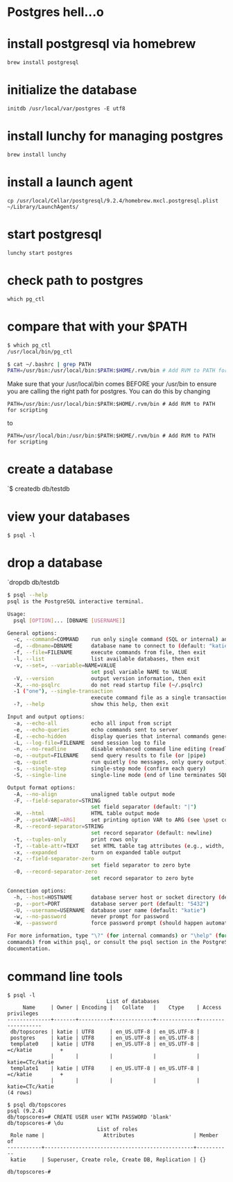 # Postgres hell...o

# install postgresql via homebrew
`brew install postgresql`

# initialize the database
`initdb /usr/local/var/postgres -E utf8`

# install lunchy for managing postgres
`brew install lunchy`

# install a launch agent
`cp /usr/local/Cellar/postgresql/9.2.4/homebrew.mxcl.postgresql.plist  ~/Library/LaunchAgents/`

# start postgresql
`lunchy start postgres`

# check path to postgres
`which pg_ctl`

# compare that with your $PATH
```bash
$ which pg_ctl
/usr/local/bin/pg_ctl

$ cat ~/.bashrc | grep PATH
PATH=/usr/bin:/usr/local/bin:$PATH:$HOME/.rvm/bin # Add RVM to PATH for scripting
```

Make sure that your /usr/local/bin comes BEFORE your /usr/bin to ensure you are calling the right path for postgres. You can do this by changing

```
PATH=/usr/bin:/usr/local/bin:$PATH:$HOME/.rvm/bin # Add RVM to PATH for scripting
```
to
```
PATH=/usr/local/bin:/usr/bin:$PATH:$HOME/.rvm/bin # Add RVM to PATH for scripting
```

# create a database
`$ createdb db/testdb

# view your databases
`$ psql -l`

# drop a database
`dropdb db/testdb

```bash
$ psql --help
psql is the PostgreSQL interactive terminal.

Usage:
  psql [OPTION]... [DBNAME [USERNAME]]

General options:
  -c, --command=COMMAND    run only single command (SQL or internal) and exit
  -d, --dbname=DBNAME      database name to connect to (default: "katie")
  -f, --file=FILENAME      execute commands from file, then exit
  -l, --list               list available databases, then exit
  -v, --set=, --variable=NAME=VALUE
                           set psql variable NAME to VALUE
  -V, --version            output version information, then exit
  -X, --no-psqlrc          do not read startup file (~/.psqlrc)
  -1 ("one"), --single-transaction
                           execute command file as a single transaction
  -?, --help               show this help, then exit

Input and output options:
  -a, --echo-all           echo all input from script
  -e, --echo-queries       echo commands sent to server
  -E, --echo-hidden        display queries that internal commands generate
  -L, --log-file=FILENAME  send session log to file
  -n, --no-readline        disable enhanced command line editing (readline)
  -o, --output=FILENAME    send query results to file (or |pipe)
  -q, --quiet              run quietly (no messages, only query output)
  -s, --single-step        single-step mode (confirm each query)
  -S, --single-line        single-line mode (end of line terminates SQL command)

Output format options:
  -A, --no-align           unaligned table output mode
  -F, --field-separator=STRING
                           set field separator (default: "|")
  -H, --html               HTML table output mode
  -P, --pset=VAR[=ARG]     set printing option VAR to ARG (see \pset command)
  -R, --record-separator=STRING
                           set record separator (default: newline)
  -t, --tuples-only        print rows only
  -T, --table-attr=TEXT    set HTML table tag attributes (e.g., width, border)
  -x, --expanded           turn on expanded table output
  -z, --field-separator-zero
                           set field separator to zero byte
  -0, --record-separator-zero
                           set record separator to zero byte

Connection options:
  -h, --host=HOSTNAME      database server host or socket directory (default: "local socket")
  -p, --port=PORT          database server port (default: "5432")
  -U, --username=USERNAME  database user name (default: "katie")
  -w, --no-password        never prompt for password
  -W, --password           force password prompt (should happen automatically)

For more information, type "\?" (for internal commands) or "\help" (for SQL
commands) from within psql, or consult the psql section in the PostgreSQL
documentation.
```

# command line tools
```
$ psql -l
                                List of databases
     Name     | Owner | Encoding |   Collate   |    Ctype    | Access privileges
--------------+-------+----------+-------------+-------------+-------------------
 db/topscores | katie | UTF8     | en_US.UTF-8 | en_US.UTF-8 |
 postgres     | katie | UTF8     | en_US.UTF-8 | en_US.UTF-8 |
 template0    | katie | UTF8     | en_US.UTF-8 | en_US.UTF-8 | =c/katie         +
              |       |          |             |             | katie=CTc/katie
 template1    | katie | UTF8     | en_US.UTF-8 | en_US.UTF-8 | =c/katie         +
              |       |          |             |             | katie=CTc/katie
(4 rows)

$ psql db/topscores
psql (9.2.4)
db/topscores=# CREATE USER user WITH PASSWORD 'blank'
db/topscores-# \du
                             List of roles
 Role name |                   Attributes                   | Member of
-----------+------------------------------------------------+-----------
 katie     | Superuser, Create role, Create DB, Replication | {}

db/topscores-#